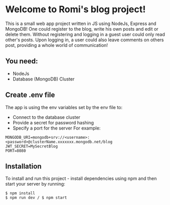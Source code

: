 # Welcome to Romi's blog project!
This is a small web app project written in JS using NodeJs, Express and MongoDB!
One could register to the blog, write his own posts and edit or delete them. Without registering and logging in
a guest user could only read other's posts.
Upon logging in, a user could also leave comments on others post, providing a whole world of communication!

## You need:
- NodeJs
- Database (MongoDB) Cluster

## Create .env file
The app is using the env variables set by the env file to:
- Connect to the database cluster
- Provide a secret for password hashing
- Specify a port for the server
For example:

```
MONGODB_URI=mongodb+srv://<username>:<password>@clusterName.xxxxxxx.mongodb.net/blog
JWT_SECRET=MySecretBlog
PORT=8080
```

## Installation
To install and run this project - install dependencies using npm and then start your server by running:

```
$ npm install
$ npm run dev / $ npm start
```
